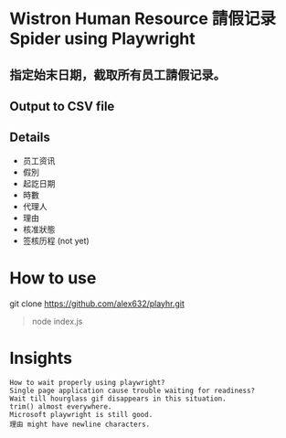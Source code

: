 # Wistron Human Resource 請假记录 Spider using Playwright
## 指定始末日期，截取所有员工請假记录。
## Output to CSV file
## Details
   * 员工资讯
   * 假別
   * 起訖日期
   * 時數
   * 代理人
   * 理由
   * 核准狀態
   * 签核历程 (not yet)

# How to use
git clone https://github.com/alex632/playhr.git
> node index.js

# Insights
	How to wait properly using playwright?
	Single page application cause trouble waiting for readiness?
	Wait till hourglass gif disappears in this situation.
	trim() almost everywhere.
	Microsoft playwright is still good.
	理由 might have newline characters.